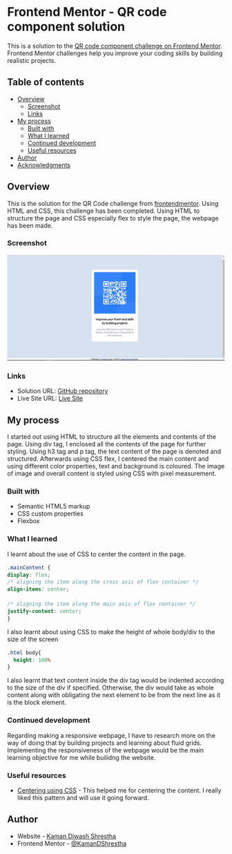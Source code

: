 # Frontend Mentor - QR code component solution

This is a solution to the [QR code component challenge on Frontend Mentor](https://www.frontendmentor.io/challenges/qr-code-component-iux_sIO_H). Frontend Mentor challenges help you improve your coding skills by building realistic projects. 

## Table of contents

- [Overview](#overview)
  - [Screenshot](#screenshot)
  - [Links](#links)
- [My process](#my-process)
  - [Built with](#built-with)
  - [What I learned](#what-i-learned)
  - [Continued development](#continued-development)
  - [Useful resources](#useful-resources)
- [Author](#author)
- [Acknowledgments](#acknowledgments)

## Overview
  This is the solution for the QR Code challenge from [frontendmentor](https://www.frontendmentor.io/challenges/qr-code-component-iux_sIO_H/hub/qr-code-component--cOHpIvbt4/edit). Using HTML and CSS, this challenge has been completed. Using HTML to structure the page and CSS especially flex to style the page, the webpage has been made.
### Screenshot

![](./screeshot.jpg)


### Links

- Solution URL: [GitHub repository](https://github.com/FrontEnd-Development-Learning/QR-Code-)
- Live Site URL: [Live Site](https://frontend-development-learning.github.io/QR-Code-/)

## My process
  I started out using HTML to structure all the elements and contents of the page. Using div tag, I enclosed all the contents of the page for further styling. Using h3 tag and p tag, the text content of the page is denoted and structured. Afterwards using CSS flex, I centered the main content and using different color properties, text and background is coloured. The image of image and overall content is styled using CSS with pixel measurement.

### Built with
- Semantic HTML5 markup
- CSS custom properties
- Flexbox



### What I learned
  I learnt about the use of CSS to center the content in the page. 
  ```css
.mainContent {
  display: flex;
  /* aligning the item along the cross axis of flex container */
  align-items: center;  
  
  /* aligning the item along the main axis of flex container */
  justify-content: center;
}
```

I also learnt about using CSS to make the height of whole body/div to the size of the screen
```css
.html body{
  height: 100%
}
```

I also learnt that text content inside the div tag would be indented according to the size of the div if specified. Otherwise, the div would take as whole content along with obligating the next element to be from the next line as it is the block element. 



### Continued development
Regarding making a responsive webpage, I have to research more on the way of doing that by building projects and learning about fluid grids. Implementing the responsiveness of the webpage would be the main learning objective for me while builidng the website. 

### Useful resources

- [Centering using CSS](https://moderncss.dev/resource-the-complete-guide-to-centering-in-css/) - This helped me for centering the content. I really liked this pattern and will use it going forward.


## Author

- Website - [Kaman Diwash Shrestha](https://github.com/KamanDShrestha)
- Frontend Mentor - [@KamanDShrestha](https://www.frontendmentor.io/profile/yourusername)
